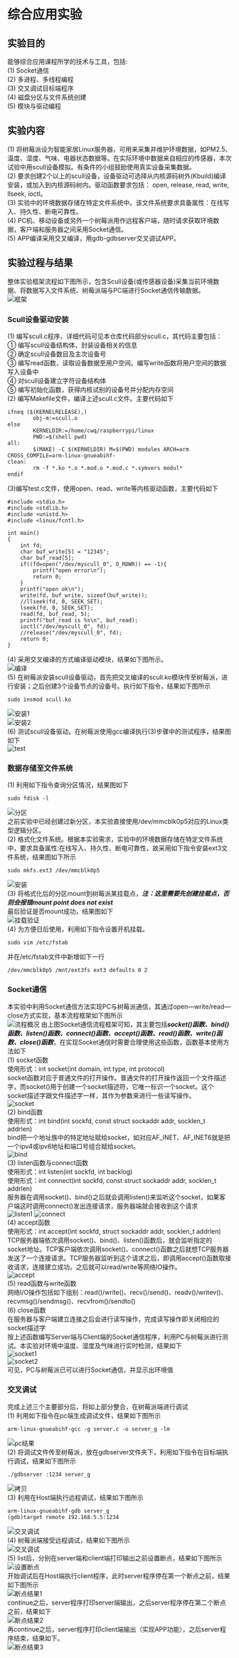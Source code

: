 # 综合应用实验
## 实验目的
能够综合应用课程所学的技术与工具，包括:   
(1) Socket通信  
(2) 多进程、多线程编程  
(3) 交叉调试目标端程序  
(4) 磁盘分区与文件系统创建   
(5) 模块与驱动编程  
## 实验内容
(1) 将树莓派设为智能家居Linux服务器，可用来采集并维护环境数据，如PM2.5、温度、湿度、气味、电器状态数据等。在实际环境中数据来自相应的传感器，本次试验中用scull设备模拟。有条件的小组鼓励使用真实设备采集数据。   
(2) 要求创建2个以上的scull设备，设备驱动可选择从内核源码树外(Kbuild)编译安装，或加入到内核源码树内。驱动函数要求包括： open, release, read, write, llseek, ioctl。  
(3) 实验中的环境数据存储在特定文件系统中。该文件系统要求具备属性：在线写入、持久性、断电可靠性。  
(4) PC机、移动设备或另外一个树莓派用作远程客户端，随时请求获取环境数据，客户端和服务器之间采用Socket通信。  
(5) APP编译采用交叉编译，用gdb-gdbserver交叉调试APP。 
## 实验过程与结果
整体实验框架流程如下图所示，包含Scull设备(或传感器设备)采集当前环境数据、将数据写入文件系统、树莓派端与PC端进行Socket通信传输数据。  
![框架](https://github.com/HaloTrouvaille/Embedded-Software-Group-12/blob/master/第六次作业及源码/图片/框架.png)  
### Scull设备驱动安装  
(1) 编写scull.c程序，详细代码可见本仓库代码部分scull.c，其代码主要包括：  
① 编写scull设备结构体，封装设备相关的信息  
② 确定scull设备数目及主次设备号  
③ 编写read函数，读取设备数据至用户空间。编写write函数将用户空间的数据写入设备中  
④ 对scull设备建立字符设备结构体  
⑤ 编写初始化函数，获得内核试别的设备号并分配内存空间  
(2) 编写Makefile文件，编译上述scull.c文件。主要代码如下
```
ifneq ($(KERNELRELEASE),)
        obj-m:=scull.o
else
        KERNELDIR:=/home/cwq/raspberrypi/linux
        PWD:=$(shell pwd)
all:
        $(MAKE) -C $(KERNELDIR) M=$(PWD) modules ARCH=arm CROSS_COMPILE=arm-linux-gnueabihf-
clean:
        rm -f *.ko *.o *.mod.o *.mod.c *.symvers modul*
endif
```
(3)编写test.c文件，使用open、read、write等内核驱动函数，主要代码如下  
```
#include <stdio.h>
#include <stdlib.h>
#include <unistd.h>
#include <linux/fcntl.h>

int main()
{
    int fd;
    char buf_write[5] = "12345";
    char buf_read[5];
    if((fd=open("/dev/myscull_0", O_RDWR)) == -1){
        printf("open error\n");
        return 0;
    }
    printf("open ok\n");
    write(fd, buf_write, sizeof(buf_write));
    //llseek(fd, 0, SEEK_SET);
    lseek(fd, 0, SEEK_SET);
    read(fd, buf_read, 5);
    printf("buf_read is %s\n", buf_read);
	ioctl("/dev/myscull_0", fd);
	//release("/dev/myscull_0", fd);
    return 0;
}
```
(4) 采用交叉编译的方式编译驱动模块，结果如下图所示。  
![编译](https://github.com/HaloTrouvaille/Embedded-Software-Group-12/blob/master/第六次作业及源码/图片/编译.png)  
(5) 在树莓派安装scull设备驱动，首先把交叉编译的scull.ko模块传至树莓派，进行安装；之后创建3个设备节点的设备号。执行如下指令，结果如下图所示    
```
sudo insmod scull.ko
```
![安装1](https://github.com/HaloTrouvaille/Embedded-Software-Group-12/blob/master/第六次作业及源码/图片/安装1.png)  
![安装2](https://github.com/HaloTrouvaille/Embedded-Software-Group-12/blob/master/第六次作业及源码/图片/安装2.png)  
(6) 测试scull设备驱动。在树莓派使用gcc编译执行(3)步骤中的测试程序，结果图如下  
![test](https://github.com/HaloTrouvaille/Embedded-Software-Group-12/blob/master/第六次作业及源码/图片/test.png)  
### 数据存储至文件系统  
(1) 利用如下指令查询分区情况，结果图如下  
```
sudo fdisk -l
```
![分区](https://github.com/HaloTrouvaille/Embedded-Software-Group-12/blob/master/第六次作业及源码/图片/分区.png)  
之前实验中已经创建过新分区，本实验直接使用/dev/mmcblk0p5对应的Linux类型逻辑分区。  
(2) 格式化文件系统。根据本实验需求，实验中的环境数据存储在特定文件系统中，要求具备属性:在线写入、持久性、断电可靠性，故采用如下指令安装ext3文件系统，结果图如下所示    
```
sudo mkfs.ext3 /dev/mmcblk0p5
```
![安装](https://github.com/HaloTrouvaille/Embedded-Software-Group-12/blob/master/第六次作业及源码/图片/安装.png)  
(3) 将格式化后的分区mount到树莓派某挂载点，***注：这里需要先创建挂载点，否则会报错mount point does not exist***  
最后验证是否mount成功，结果图如下  
![挂载验证](https://github.com/HaloTrouvaille/Embedded-Software-Group-12/blob/master/第六次作业及源码/图片/挂载验证.png)  
(4) 为方便日后使用，利用如下指令设置开机挂载。  
```
sudo vim /etc/fstab
```
并在/etc/fstab文件中新增如下一行
```
/dev/mmcblk0p5 /mnt/ext3fs ext3 defaults 0 2
```
### Socket通信  
本实验中利用Socket通信方法实现PC与树莓派通信，其通过open—write/read—close方式实现，基本流程框架如下图所示  
![流程概况](https://github.com/HaloTrouvaille/Embedded-Software-Group-12/blob/master/第六次作业及源码/图片/流程概况.png)
由上图Socket通信流程框架可知，其主要包括***socket()函数、bind()函数、listen()函数、connect()函数、accept()函数、read()函数、write()函数、close()函数***，在实现Socket通信时需要合理使用这些函数，函数基本使用方法如下  
(1) socket函数  
使用形式：int socket(int domain, int type, int protocol)  
socket函数对应于普通文件的打开操作。普通文件的打开操作返回一个文件描述字，而socket()用于创建一个socket描述符，它唯一标识一个socket。这个socket描述字跟文件描述字一样，其作为参数来进行一些读写操作。  
![socket](https://github.com/HaloTrouvaille/Embedded-Software-Group-12/blob/master/第六次作业及源码/图片/socket.png)  
(2) bind函数  
使用形式：int bind(int sockfd, const struct sockaddr addr, socklen_t addrlen)  
bind把一个地址族中的特定地址赋给socket，如对应AF_INET、AF_INET6就是把一个ipv4或ipv6地址和端口号组合赋给socket。  
![bind](https://github.com/HaloTrouvaille/Embedded-Software-Group-12/blob/master/第六次作业及源码/图片/bind.png)  
(3) listen函数与connect函数  
使用形式：int listen(int sockfd, int backlog)  
使用形式：int connect(int sockfd, const struct sockaddr addr, socklen_t addrlen)  
服务器在调用socket()、bind()之后就会调用listen()来监听这个socket，如果客户端这时调用connect()发出连接请求，服务器端就会接收到这个请求  
![listen1](https://github.com/HaloTrouvaille/Embedded-Software-Group-12/blob/master/第六次作业及源码/图片/listen.png)
![connect](https://github.com/HaloTrouvaille/Embedded-Software-Group-12/blob/master/第六次作业及源码/图片/connect.png)  
(4) accept函数  
使用形式：int accept(int sockfd, struct sockaddr addr, socklen_t addrlen)  
TCP服务器端依次调用socket()、bind()、listen()函数后，就会监听指定的socket地址。TCP客户端依次调用socket()、connect()函数之后就想TCP服务器发送了一个连接请求。TCP服务器监听到这个请求之后，即调用accept()函数取接收请求，连接建立成功。之后就可以read/write等网络IO操作。  
![accept](https://github.com/HaloTrouvaille/Embedded-Software-Group-12/blob/master/第六次作业及源码/图片/accept.png)  
(5) read函数与write函数  
网络I/O操作包括如下组别：read()/write()、recv()/send()、readv()/writev()、recvmsg()/sendmsg()、recvfrom()/sendto()  
(6) close函数  
在服务器与客户端建立连接之后会进行读写操作，完成读写操作即关闭相应的socket描述字  
按上述函数编写Server端与Client端的Socket通信程序，利用PC与树莓派进行测试。本实验对环境中温度、湿度及气味进行实时检测，结果如下  
![socket1](https://github.com/HaloTrouvaille/Embedded-Software-Group-12/blob/master/第六次作业及源码/图片/socket1.jpg)  
![socket2](https://github.com/HaloTrouvaille/Embedded-Software-Group-12/blob/master/第六次作业及源码/图片/socket2.jpg)  
可见，PC与树莓派已可以进行Socket通信，并显示出环境值  
### 交叉调试
完成上述三个主要部分后，将如上部分整合，在树莓派端进行调试  
(1) 利用如下指令在pc端生成调试文件，结果如下图所示  
```
arm-linux-gnueabihf-gcc -g server.c -o server_g -lm
```
![pc结果](https://github.com/HaloTrouvaille/Embedded-Software-Group-12/blob/master/第六次作业及源码/图片/pc结果.png)  
(2) 将调试文件传至树莓派，放在gdbserver文件夹下，利用如下指令在目标端执行调试，结果如下图所示  
```
./gdbserver :1234 server_g
```
![拷贝](https://github.com/HaloTrouvaille/Embedded-Software-Group-12/blob/master/第六次作业及源码/图片/拷贝.png)  
(3) 利用在Host端执行远程调试，结果如下图所示  
```
arm-linux-gnueabihf-gdb server_g
(gdb)target remote 192.168.5.5:1234
```
![交叉调试](https://github.com/HaloTrouvaille/Embedded-Software-Group-12/blob/master/第六次作业及源码/图片/交叉调试.png)  
(4) 树莓派端接受远程调试，结果如下图所示  
![交叉调试](https://github.com/HaloTrouvaille/Embedded-Software-Group-12/blob/master/第六次作业及源码/图片/交叉调试.png)  
(5) list后，分别在server端和client端打印输出之前设置断点，结果如下图所示  
![设置断点](https://github.com/HaloTrouvaille/Embedded-Software-Group-12/blob/master/第六次作业及源码/图片/设置断点.png)  
开始调试后在Host端执行client程序，此时server程序停在第一个断点之前，结果如下图所示  
![断点结果1](https://github.com/HaloTrouvaille/Embedded-Software-Group-12/blob/master/第六次作业及源码/图片/断点结果1.png)  
continue之后，server程序打印server端输出，之后server程序停在第二个断点之前，结果如下  
![断点结果2](https://github.com/HaloTrouvaille/Embedded-Software-Group-12/blob/master/第六次作业及源码/图片/断点结果2.png)  
再continue之后，server程序打印client端输出（实现APP功能），之后server程序结束，结果如下。  
![断点结果3](https://github.com/HaloTrouvaille/Embedded-Software-Group-12/blob/master/第六次作业及源码/图片/断点结果3.png)  
